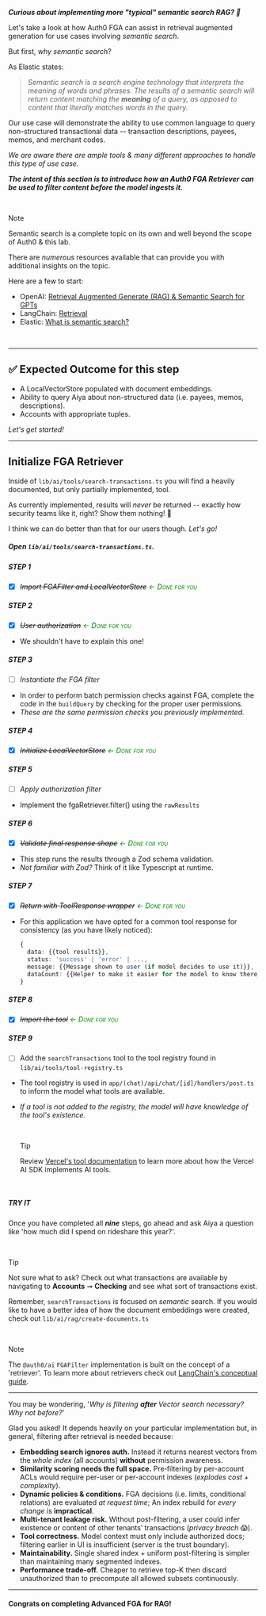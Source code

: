 ***Curious about implementing more "typical" semantic search RAG? 🤨***

Let's take a look at how Auth0 FGA can assist in retrieval augmented generation for use cases involving *semantic search*.

But first, *why semantic search*?

As Elastic states:
> *Semantic search is a search engine technology that interprets the meaning of words and phrases. The results of a semantic search will return content matching the **meaning** of a query, as opposed to content that literally matches words in the query.*

Our use case will demonstrate the ability to use common language to query non-structured transactional data -- transaction descriptions, payees, memos, and merchant codes.

*We are aware there are ample tools & many different approaches to handle this type of use case.*

***The intent of this section is to introduce how an Auth0 FGA Retriever can be used to filter content *before* the model ingests it.***

<br>

> [!NOTE]
> Semantic search is a complete topic on its own and well beyond the scope of Auth0 & this lab.
>
> There are *numerous* resources available that can provide you with additional insights on the topic.
>
> Here are a few to start:
> - OpenAI: [Retrieval Augmented Generate (RAG) & Semantic Search for GPTs](https://help.openai.com/en/articles/8868588-retrieval-augmented-generation-rag-and-semantic-search-for-gpts)
> - LangChain: [Retrieval](https://python.langchain.com/docs/concepts/retrieval/)
> - Elastic: [What is semantic search?](https://www.elastic.co/what-is/semantic-search)

<br>

---

 ## ✅ Expected Outcome for this step
- A LocalVectorStore populated with document embeddings.
- Ability to query Aiya about non-structured data (i.e. payees, memos, descriptions).
- Accounts with appropriate tuples.

*Let's get started!*

---

## Initialize FGA Retriever

Inside of `lib/ai/tools/search-transactions.ts` you will find a heavily documented, but only partially implemented, tool.

As currently implemented, results will *never* be returned -- exactly how security teams like it, right? Show them nothing! 🤣

I think we can do better than that for our users though. *Let's go!*

##### Open `lib/ai/tools/search-transactions.ts`.

##### STEP 1
- [x] ~~*Import FGAFilter and LocalVectorStore*~~ _<span style='color: green; font-variant: small-caps'>← Done for you</span>_

##### STEP 2
- [x] ~~*User authorization*~~ _<span style='color: green; font-variant: small-caps'>← Done for you</span>_
- We shouldn't have to explain this one!

##### STEP 3
- [ ] *Instantiate the FGA filter*
- In order to perform batch permission checks against FGA, complete the code in the `buildQuery` by checking for the proper user permissions.
- *These are the same permission checks you previously implemented.*

##### STEP 4
- [x] ~~*Initialize LocalVectorStore*~~ _<span style='color: green; font-variant: small-caps'>← Done for you</span>_

##### STEP 5
- [ ] *Apply authorization filter*
- Implement the fgaRetriever.filter() using the `rawResults`

##### STEP 6
- [x] ~~*Validate final response shape*~~ _<span style='color: green; font-variant: small-caps'>← Done for you</span>_
- This step runs the results through a Zod schema validation.
- *Not familiar with Zod?* Think of it like Typescript at runtime.

##### STEP 7
- [x] ~~*Return with ToolResponse wrapper*~~ _<span style='color: green; font-variant: small-caps'>← Done for you</span>_
- For this application we have opted for a common tool response for consistency (as you have likely noticed):
  ```ts
  {
    data: {{tool results}},
    status: 'success' | 'error' | ...,
    message: {{Message shown to user (if model decides to use it)}},
    dataCount: {{Helper to make it easier for the model to know there are results.}}
  }
  ```

##### STEP 8
- [x] ~~*Import the tool*~~ _<span style='color: green; font-variant: small-caps'>← Done for you</span>_

##### STEP 9
- [ ] Add the `searchTransactions` tool to the tool registry found in `lib/ai/tools/tool-registry.ts`
- The tool registry is used in `app/(chat)/api/chat/[id]/handlers/post.ts` to inform the model what tools are available.
- *If a tool is not added to the registry, the model will have knowledge of the tool's existence.*

  <br>

  > [!TIP]
  > Review [Vercel's tool documentation](https://ai-sdk.dev/docs/foundations/tools) to learn more about how the Vercel AI SDK implements AI tools.

  <br>

##### TRY IT
Once you have completed all ***nine*** steps, go ahead and ask Aiya a question like 'how much did I spend on rideshare this year?'.

<br>

> [!TIP]
> Not sure what to ask? Check out what transactions are available by navigating to **Accounts** ➞ **Checking** and see what sort of transactions exist.
>
> Remember, `searchTransactions` is focused on *semantic* search. If you would like to have a better idea of how the document embeddings were created, check out `lib/ai/rag/create-documents.ts`

<br>

> [!NOTE]
> The `@auth0/ai` `FGAFilter` implementation is built on the concept of a 'retriever'.
> To learn more about retrievers check out [LangChain's conceptual guide](https://js.langchain.com/docs/concepts/retrievers/).

---
You may be wondering, '*Why is filtering **after** Vector search necessary? Why not before?*'

Glad you asked! It depends heavily on your particular implementation but, in general, filtering after retrieval is needed because:
- **Embedding search ignores auth.** Instead it returns nearest vectors from the *whole index* (all accounts) **without** permission awareness.
- **Similarity scoring needs the full space.** Pre‑filtering by per-account ACLs would require per-user or per-account indexes (*explodes cost + complexity*).
- **Dynamic policies & conditions.** FGA decisions (i.e. limits, conditional relations) are evaluated *at request time*; An index rebuild for *every change* is **impractical**.
- **Multi-tenant leakage risk.** Without post-filtering, a user could infer existence or content of other tenants’ transactions (*privacy breach* 😱).
- **Tool correctness.** Model context must only include authorized docs; filtering earlier in UI is insufficient (server is the trust boundary).
- **Maintainability.** Single shared index + uniform post-filtering is simpler than maintaining many segmented indexes.
- **Performance trade-off.** Cheaper to retrieve top-K then discard unauthorized than to precompute all allowed subsets continuously.
---

#### Congrats on completing Advanced FGA for RAG!